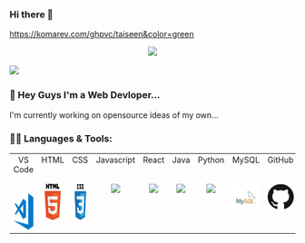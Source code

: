 ### Hi there 👋
https://komarev.com/ghpvc/taiseen&color=green
<!--
**taiseen/taiseen** is a ✨ _special_ ✨ repository because its `README.md` (this file) appears on your GitHub profile.

Here are some ideas to get you started:

- 🔭 I’m currently working on ...
- 🌱 I’m currently learning ...
- 👯 I’m looking to collaborate on ...
- 🤔 I’m looking for help with ...
- 💬 Ask me about ...
- 📫 How to reach me: ...
- 😄 Pronouns: ...
- ⚡ Fun fact: ...
-->

<p align="center">
  <img src="https://media.giphy.com/media/dxn6fRlTIShoeBr69N/giphy.gif" width="100px">
</p>

![](https://still-brushlands-82734.herokuapp.com/countercheck)
### 👋 Hey Guys I'm a Web Devloper...
I'm currently working on opensource ideas of my own...

### 👨‍💻 Languages & Tools:
<table>
  <tbody>
    <tr valign="top">
      <td width="20%" align="center">
        <span>VS Code</span><br><br><br>
        <img height="64px"
          src="https://raw.githubusercontent.com/github/explore/80688e429a7d4ef2fca1e82350fe8e3517d3494d/topics/visual-studio-code/visual-studio-code.png" />
      </td>
      <td width="15%" align="center">
        <span>HTML</span><br><br><br>
        <img height="64px"
          src="https://raw.githubusercontent.com/github/explore/80688e429a7d4ef2fca1e82350fe8e3517d3494d/topics/html/html.png" />
      </td>
      <td width="15%" align="center">
        <span>CSS</span><br><br><br>
        <img height="64px"
          src="https://raw.githubusercontent.com/github/explore/80688e429a7d4ef2fca1e82350fe8e3517d3494d/topics/css/css.png" />
      </td>
      <td width="15%" align="center">
        <span>Javascript</span><br><br><br>
        <img height="64px" src="https://cdn.svgporn.com/logos/javascript.svg">
      </td>
      <td width="15%" align="center">
        <span>React</span><br><br><br>
        <img height="64px" src="https://cdn.svgporn.com/logos/react.svg">
      </td>
      <td width="15%" align="center">
        <span>Java</span><br><br><br>
        <img height="64px" src="https://cdn.svgporn.com/logos/java.svg">
      </td>
      <td width="15%" align="center">
        <span>Python</span><br><br><br>
        <img height="64px" src="https://cdn.svgporn.com/logos/python.svg">
      </td>
      <td width="15%" align="center">
        <span>MySQL</span><br><br><br>
        <img src="https://raw.githubusercontent.com/github/explore/80688e429a7d4ef2fca1e82350fe8e3517d3494d/topics/mysql/mysql.png" />        
      </td>
      <td width="15%" align="center">
        <span>GitHub</span><br><br><br>
        <img src="https://raw.githubusercontent.com/github/explore/78df643247d429f6cc873026c0622819ad797942/topics/github/github.png" />
      </td>
      <td width="15%" align="center">
        <span>Terminal</span><br><br><br>
        <img src="https://raw.githubusercontent.com/github/explore/80688e429a7d4ef2fca1e82350fe8e3517d3494d/topics/terminal/terminal.png" />
      </td>
    </tr>
  </tbody>
</table>

<!-- 
<p align="center">
  <samp>
    <br><br>:coffee: Wanna chat? :point_right: @ me on 
    <a href="https://twitter.com/groverception" target=”_blank”>
      <img src="https://cdn.svgporn.com/logos/twitter.svg" style="padding-top:10px"  width="20px"></a>
  </samp>
</p>
-->


